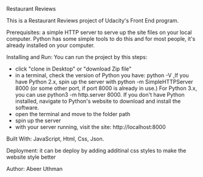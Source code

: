 Restaurant Reviews

This is a Restaurant Reviews project of Udacity's Front End program.

Prerequisites: a simple HTTP server to serve up the site files on your local computer. Python has some simple tools to do this and for most people, it's already installed on your computer.

Installing and Run: You can run the project by this steps:

* click "clone in Desktop" or "download Zip file"
* in a terminal, check the version of Python you have: python -V ,If you have Python 2.x, spin up the server with python -m SimpleHTTPServer 8000 (or some other port, if port 8000 is already in use.) For Python 3.x, you can use python3 -m http.server 8000. If you don't have Python installed, navigate to Python's website to download and install the software.
* open the terminal and move to the folder path
* spin up the server
* with your server running, visit the site: http://localhost:8000

Built With: JavaScript, Html, Css, Json.

Deployment: it can be deploy by adding additinal css styles to make the website style better

Author: Abeer Uthman
